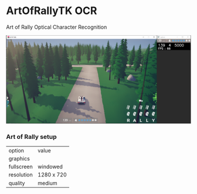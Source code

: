 # ArtOfRallyTK OCR

Art of Rally Optical Character Recognition

![](ocr.png)

### Art of Rally setup

<table>
  <tr><td>option</td><td>value</td></tr>
  <tr><td colspan="2">graphics</td></tr>
  <tr><td>fullscreen</td><td>windowed</td></tr>
  <tr><td>resolution</td><td>1280 x 720</td></tr>
  <tr><td>quality</td><td>medium</td></tr>
</table>
